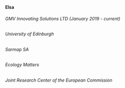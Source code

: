 **Elsa**

<h6>GMV Innovating Solutions LTD (January 2019 - current)<h6>
  <h6>University of Edinburgh<h6>
    <h6>Sarmap SA<h6>
      <h6>Ecology Matters<h6>
        <h6>Joint Research Center of the European Commission<h6>
